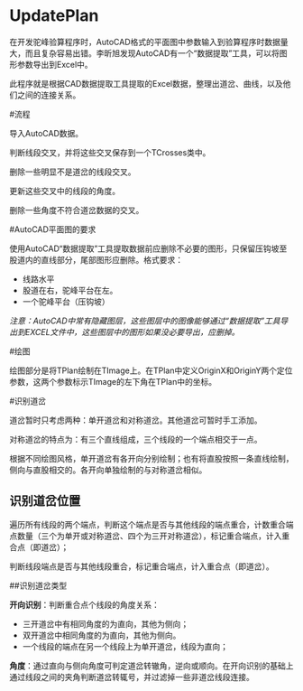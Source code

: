 UpdatePlan
==========

在开发驼峰验算程序时，AutoCAD格式的平面图中参数输入到验算程序时数据量大，而且复杂容易出错。李昕旭发现AutoCAD有一个“数据提取”工具，可以将图形参数导出到Excel中。

此程序就是根据CAD数据提取工具提取的Excel数据，整理出道岔、曲线，以及他们之间的连接关系。

#流程

导入AutoCAD数据。

判断线段交叉，并将这些交叉保存到一个TCrosses类中。

删除一些明显不是道岔的线段交叉。

更新这些交叉中的线段的角度。

删除一些角度不符合道岔数据的交叉。

#AutoCAD平面图的要求

使用AutoCAD“数据提取”工具提取数据前应删除不必要的图形，只保留压钩坡至股道内的直线部分，尾部图形应删除。格式要求：

- 线路水平
- 股道在右，驼峰平台在左。
- 一个驼峰平台（压钩坡）

*注意：AutoCAD中常有隐藏图层，这些图层中的图像能够通过“数据提取”工具导出到EXCEL文件中，这些图层中的图形如果没必要导出，应删掉。*

#绘图

绘图部分是将TPlan绘制在TImage上。在TPlan中定义OriginX和OriginY两个定位参数，这两个参数标示TImage的左下角在TPlan中的坐标。

#识别道岔

道岔暂时只考虑两种：单开道岔和对称道岔。其他道岔可暂时手工添加。

对称道岔的特点为：有三个直线组成，三个线段的一个端点相交于一点。

根据不同绘图风格，单开道岔有各开向分别绘制；也有将直股按照一条直线绘制，侧向与直股相交的。各开向单独绘制的与对称道岔相似。

## 识别道岔位置

遍历所有线段的两个端点，判断这个端点是否与其他线段的端点重合，计数重合端点数量（三个为单开或对称道岔、四个为三开对称道岔），标记重合端点，计入重合点（即道岔）；

判断线段端点是否与其他线段重合，标记重合端点，计入重合点（即道岔）。

##识别道岔类型

**开向识别**：判断重合点个线段的角度关系：

- 三开道岔中有相同角度的为直向，其他为侧向；
- 双开道岔中相同角度的为直向，其他为侧向。
- 一个线段的端点在另一个线段上为单开道岔，线段为直向；

**角度**：通过直向与侧向角度可判定道岔转辙角，逆向或顺向。在开向识别的基础上通过线段之间的夹角判断道岔转辄号，并过滤掉一些非道岔线段连接。